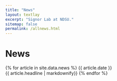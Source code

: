 ```yaml
---
title: "News"
layout: textlay
excerpt: "Signor Lab at NDSU."
sitemap: false
permalink: /allnews.html
---
```


# News

{% for article in site.data.news %}
{{ article.date }} <br>
{{ article.headline | markdownify}}
{% endfor %}
